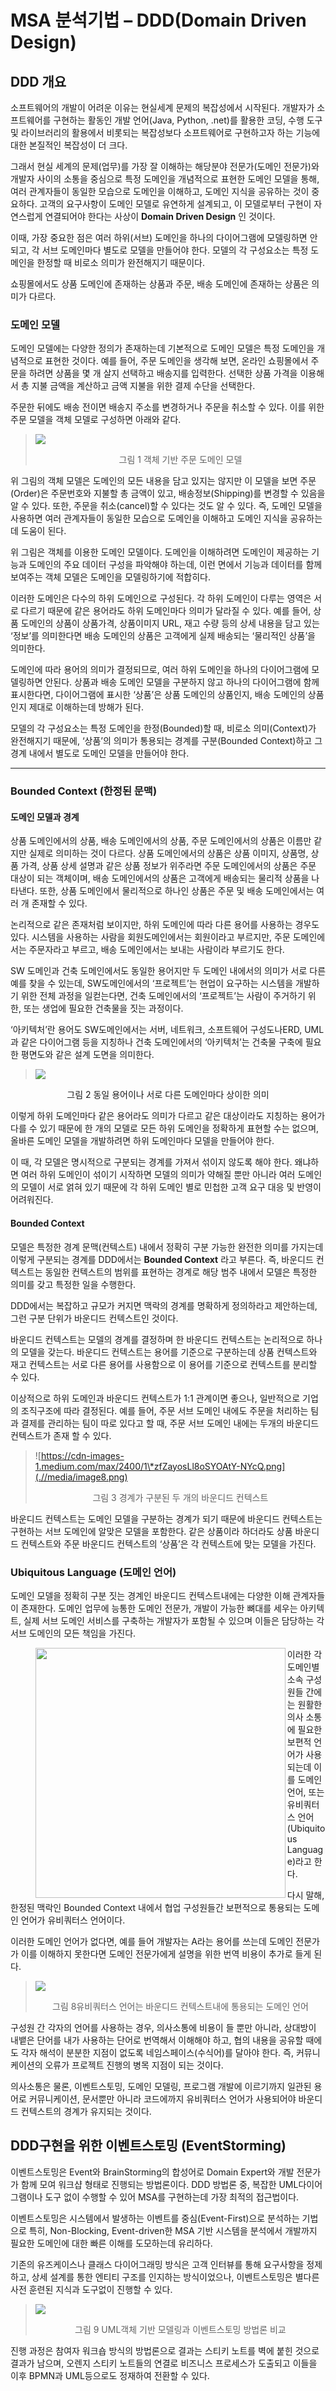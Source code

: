 # MSA 분석기법 – DDD(Domain Driven Design)
## DDD 개요

소프트웨어의 개발이 어려운 이유는 현실세계 문제의 복잡성에서 시작된다. 개발자가 소프트웨어를 구현하는 활동인 개발 언어(Java,
Python, .net)를 활용한 코딩, 수행 도구 및 라이브러리의 활용에서 비롯되는 복잡성보다 소프트웨어로 구현하고자 하는
기능에 대한 본질적인 복잡성이 더 크다.

그래서 현실 세계의 문제(업무)를 가장 잘 이해하는 해당분야 전문가(도메인 전문가)와 개발자 사이의 소통을 중심으로 특정 도메인을
개념적으로 표현한 도메인 모델을 통해, 여러 관계자들이 동일한 모습으로 도메인을 이해하고, 도메인 지식을 공유하는 것이 중요하다.
고객의 요구사항이 도메인 모델로 유연하게 설계되고, 이 모델로부터 구현이 자연스럽게 연결되어야 한다는 사상이 **Domain
Driven Design** 인 것이다.

이때, 가장 중요한 점은 여러 하위(서브) 도메인을 하나의 다이어그램에 모델링하면 안되고, 각 서브 도메인마다 별도로 모델을
만들어야 한다. 모델의 각 구성요소는 특정 도메인을 한정할 때 비로소 의미가 완전해지기 때문이다.

쇼핑몰에서도 상품 도메인에 존재하는 상품과 주문, 배송 도메인에 존재하는 상품은 의미가 다르다.

### 도메인 모델

 도메인 모델에는 다양한 정의가 존재하는데 기본적으로 도메인 모델은 특정 도메인을 개념적으로 표현한 것이다. 예를 들어, 주문
 도메인을 생각해 보면, 온라인 쇼핑몰에서 주문을 하려면 상품을 몇 개 살지 선택하고 배송지를 입력한다. 선택한 상품 가격을
 이용해서 총 지불 금액을 계산하고 금액 지불을 위한 결제 수단을 선택한다.
 
 주문한 뒤에도 배송 전이면 배송지 주소를 변경하거나 주문을 취소할 수 있다. 이를 위한 주문 모델을 객체 모델로 구성하면
 아래와 같다.
 
> ![](.//media/image6.png)
> <p align="center">그림 1 객체 기반 주문 도메인 모델</p>

위 그림의 객체 모델은 도메인의 모든 내용을 담고 있지는 않지만 이 모델을 보면 주문(Order)은 주문번호와 지불할 총 금액이
있고, 배송정보(Shipping)를 변경할 수 있음을 알 수 있다. 또한, 주문을 취소(cancel)할 수 있다는 것도 알 수
있다. 즉, 도메인 모델을 사용하면 여러 관계자들이 동일한 모습으로 도메인을 이해하고 도메인 지식을 공유하는데 도움이 된다.

위 그림은 객체를 이용한 도메인 모델이다. 도메인을 이해하려면 도메인이 제공하는 기능과 도메인의 주요 데이터 구성을 파악해야
하는데, 이런 면에서 기능과 데이터를 함께 보여주는 객체 모델은 도메인을 모델링하기에 적합히다.

이러한 도메인은 다수의 하위 도메인으로 구성된다. 각 하위 도메인이 다루는 영역은 서로 다르기 때문에 같은 용어라도 하위
도메인마다 의미가 달라질 수 있다. 예를 들어, 상품 도메인의 상품이 상품가격, 상품이미지 URL, 재고 수량
등의 상세 내용을 담고 있는 ‘정보’를 의미한다면 배송 도메인의 상품은 고객에게 실제 배송되는 ‘물리적인 상품’을 의미한다.

도메인에 따라 용어의 의미가 결정되므로, 여러 하위 도메인을 하나의 다이어그램에 모델링하면 안된다. 상품과 배송 도메인 모델을
구분하지 않고 하나의 다이어그램에 함께 표시한다면, 다이어그램에 표시한 ‘상품’은 상품 도메인의 상품인지, 배송 도메인의
상품인지 제대로 이해하는데 방해가 된다.

모델의 각 구성요소는 특정 도메인을 한정(Bounded)할 때, 비로소 의미(Context)가 완전해지기 때문에, ‘상품’의
의미가 통용되는 경계를 구분(Bounded Context)하고 그 경계 내에서 별도로 도메인 모델을 만들어야 한다.

---

### Bounded Context (한정된 문맥)

#### 도메인 모델과 경계

상품 도메인에서의 상품, 배송 도메인에서의 상품, 주문 도메인에서의 상품은 이름만 같지만 실제로 의미하는 것이 다르다. 상품
도메인에서의 상품은 상품 이미지, 상품명, 상품 가격, 상품 상세 설명과 같은 상품 정보가 위주라면 주문 도메인에서의
상품은 주문 대상이 되는 객체이며, 배송 도메인에서의 상품은 고객에게 배송되는 물리적 상품을 나타낸다. 또한, 상품 도메인에서
물리적으로 하나인 상품은 주문 및 배송 도메인에서는 여러 개 존재할 수 있다.

논리적으로 같은 존재처럼 보이지만, 하위 도메인에 따라 다른 용어를 사용하는 경우도 있다. 시스템을 사용하는 사람을
회원도메인에서는 회원이라고 부르지만, 주문 도메인에서는 주문자라고 부르고, 배송 도메인에서는 보내는
사람이라 부르기도 한다.

SW 도메인과 건축 도메인에서도 동일한 용어지만 두 도메인 내에서의 의미가 서로 다른 예를 찾을 수 있는데, SW도메인에서의
‘프로젝트’는 현업이 요구하는 시스템을 개발하기 위한 전체 과정을 일컫는다면, 건축 도메인에서의 ‘프로젝트’는 사람이
주거하기 위한, 또는 생업에 필요한 건축물을 짓는 과정이다.

‘아키텍처’란 용어도 SW도메인에서는 서버, 네트워크, 소프트웨어 구성도나ERD, UML과 같은 다이어그램 등을 지칭하나 건축
도메인에서의 ‘아키텍처’는 건축물 구축에 필요한 평면도와 같은 설계 도면을 의미한다.

> ![](.//media/image7.png)
<p align="center">그림 2 동일 용어이나 서로 다른 도메인마다 상이한 의미</p>

이렇게 하위 도메인마다 같은 용어라도 의미가 다르고 같은 대상이라도 지칭하는 용어가 다를 수 있기 때문에 한 개의 모델로 모든
하위 도메인을 정확하게 표현할 수는 없으며, 올바른 도메인 모델을 개발하려면 하위 도메인마다 모델을 만들어야 한다.

이 때, 각 모델은 명시적으로 구분되는 경계를 가져서 섞이지 않도록 해야 한다. 왜냐하면 여러 하위 도메인이 섞이기 시작하면
모델의 의미가 약해질 뿐만 아니라 여러 도메인의 모델이 서로 얽혀 있기 때문에 각 하위 도메인 별로 민첩한 고객 요구
대응 및 반영이 어려워진다.


#### Bounded Context

모델은 특정한 경계 문맥(컨텍스트) 내에서 정확히 구분 가능한 완전한 의미를 가지는데 이렇게 구분되는 경계를 DDD에서는
**Bounded Context** 라고 부른다. 즉, 바운디드 컨텍스트는 동일한 컨텍스트의 범위를 표현하는 경계로 해당 범주
내에서 모델은 특정한 의미를 갖고 특정한 일을 수행한다.

DDD에서는 복잡하고 규모가 커지면 맥락의 경계를 명확하게 정의하라고 제안하는데, 그런 구분 단위가 바운디드 컨텍스트인 것이다.

바운디드 컨텍스트는 모델의 경계를 결정하며 한 바운디드 컨텍스트는 논리적으로 하나의 모델을 갖는다. 바운디드 컨텍스트는 용어를
기준으로 구분하는데 상품 컨텍스트와 재고 컨텍스트는 서로 다른 용어를 사용함으로 이 용어를 기준으로 컨텍스트를 분리할 수
있다.

이상적으로 하위 도메인과 바운디드 컨텍스트가 1:1 관계이면 좋으나, 일반적으로 기업의 조직구조에 따라 결정된다. 예를 들어,
주문 서브 도메인 내에도 주문을 처리하는 팀과 결제를 관리하는 팀이 따로 있다고 할 때, 주문 서브 도메인 내에는 두개의
바운디드 컨텍스트가 존재 할 수
있다.

> ![https://cdn-images-1.medium.com/max/2400/1\*zfZayosLl8oSYOAtY-NYcQ.png](.//media/image8.png)
> <p align="center"> 그림 3 경계가 구분된 두 개의 바운디드 컨텍스트 </p>

바운디드 컨텍스트는 도메인 모델을 구분하는 경계가 되기 때문에 바운디드 컨텍스트는 구현하는 서브 도메인에 알맞은 모델을 포함한다.
같은 상품이라 하더라도 상품 바운디드 컨텍스트와 주문 바운디드 컨텍스트의 ‘상품’은 각 컨텍스트에 맞는 모델을 가진다.

### Ubiquitous Language (도메인 언어)

도메인 모델을 정확히 구분 짓는 경계인 바운디드 컨텍스트내에는 다양한 이해 관계자들이 존재한다. 도메인 업무에 능통한 도메인
전문가, 개발이 가능한 뼈대를 세우는 아키텍트, 실제 서브 도메인 서비스를 구축하는 개발자가 포함될 수 있으며 이들은
담당하는 각 서브 도메인의 모든 책임을 가진다.
> <img src=".//media/image9.png" align="left" width="400" height="400"></img>

이러한 각 도메인별 소속 구성원들 간에는 원활한 의사 소통에 필요한 보편적 언어가 사용되는데 이를 도메인 언어, 또는 유비쿼터스
언어(Ubiquitous Language)라고 한다.

다시 말해, 한정된 맥락인 Bounded Context 내에서 협업 구성원들간 보편적으로 통용되는 도메인 언어가 유비쿼터스
언어이다.

이러한 도메인 언어가 없다면, 예를 들어 개발자는 A라는 용어를 쓰는데 도메인 전문가가 이를 이해하지 못한다면 도메인 전문가에게
설명을 위한 번역 비용이 추가로 들게 된다.
   

> ![](.//media/image10.png)
> <p align="center">그림 8유비쿼터스 언어는 바운디드 컨텍스트내에 통용되는 도메인 언어</p>

구성원 간 각자의 언어를 사용하는 경우, 의사소통에 비용이 들 뿐만 아니라, 상대방이 내뱉은 단어를 내가 사용하는 단어로 번역해서
이해해야 하고, 협의 내용을 공유할 때에도 각자 해석이 분분한 지점이 없도록 네임스페이스(수식어)를 달아야 한다. 즉,
커뮤니케이션의 오류가 프로젝트 진행의 병목 지점이 되는 것이다.

의사소통은 물론, 이벤트스토밍, 도메인 모델링, 프로그램 개발에 이르기까지 일관된 용어로 커뮤니케이션, 문서뿐만 아니라 코드에까지
유비쿼터스 언어가 사용되어야 바운디드 컨텍스트의 경계가 유지되는 것이다.

## DDD구현을 위한 이벤트스토밍 (EventStorming)

이벤트스토밍은 Event와 BrainStorming의 합성어로 Domain Expert와 개발 전문가가 함께 모여 워크샵 형태로
진행되는 방법론이다. DDD 방법론 중, 복잡한 UML다이어그램이나 도구 없이 수행할 수 있어 MSA를 구현하는데 가장 최적의
접근법이다.

이벤트스토밍은 시스템에서 발생하는 이벤트를 중심(Event-First)으로 분석하는 기법으로 특히, Non-Blocking,
Event-driven한 MSA 기반 시스템을 분석에서 개발까지 필요한 도메인에 대한 빠른 이해를 도모하는데 유리하다.

기존의 유즈케이스나 클래스 다이어그래밍 방식은 고객 인터뷰를 통해 요구사항을 정제하고, 상세 설계를 통한 엔티티 구조를 인지하는
방식이었으나, 이벤트스토밍은 별다른 사전 훈련된 지식과 도구없이 진행할 수 있다.

> ![](.//media/image11.png)
> <p align="center">그림 9 UML객체 기반 모델링과 이벤트스토밍 방법론 비교</p>

진행 과정은 참여자 워크숍 방식의 방법론으로 결과는 스티키 노트를 벽에 붙힌 것으로 결과가 남으며, 오렌지 스티키 노트들의 연결로
비즈니스 프로세스가 도출되고 이들을 이후 BPMN과 UML등으로도 정재하여 전환할 수 있다.
